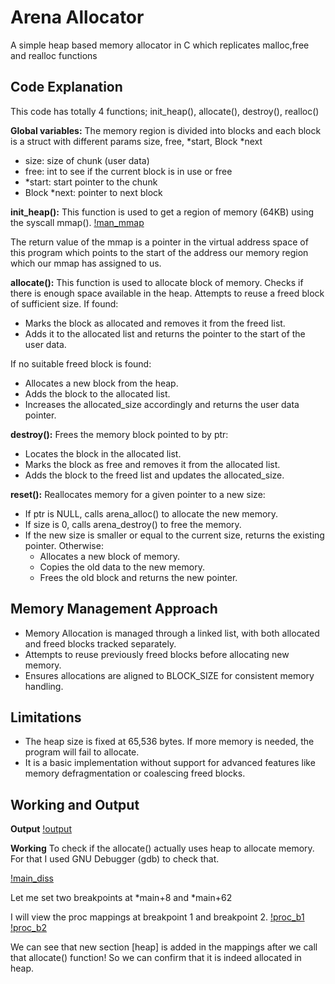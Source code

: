 # Arena Allocator

A simple heap based memory allocator in C which replicates malloc,free and realloc functions

## Code Explanation

This code has totally 4 functions; init_heap(), allocate(), destroy(), realloc()

**Global variables:**
The memory region is divided into blocks and each block is a struct with different params size, free, \*start, Block \*next
- size: size of chunk (user data)
- free: int to see if the current block is in use or free
- \*start: start pointer to the chunk
- Block \*next: pointer to next block

**init_heap():**
This function is used to get a region of memory (64KB) using the syscall mmap().
[!man_mmap](assets/mmap.png)

The return value of the mmap is a pointer in the virtual address space of this program which points to the start of the address our memory region which our mmap has assigned to us.

**allocate():**
This function is used to allocate block of memory.
Checks if there is enough space available in the heap.
Attempts to reuse a freed block of sufficient size. If found:
- Marks the block as allocated and removes it from the freed list.
- Adds it to the allocated list and returns the pointer to the start of the user data.

If no suitable freed block is found:
- Allocates a new block from the heap.
- Adds the block to the allocated list.
- Increases the allocated_size accordingly and returns the user data pointer.

**destroy():**
Frees the memory block pointed to by ptr:
- Locates the block in the allocated list.
- Marks the block as free and removes it from the allocated list.
- Adds the block to the freed list and updates the allocated_size.

**reset():**
Reallocates memory for a given pointer to a new size:
- If ptr is NULL, calls arena_alloc() to allocate the new memory.
- If size is 0, calls arena_destroy() to free the memory.
- If the new size is smaller or equal to the current size, returns the existing pointer.
Otherwise:
    - Allocates a new block of memory.
    - Copies the old data to the new memory.
    - Frees the old block and returns the new pointer.

## Memory Management Approach

- Memory Allocation is managed through a linked list, with both allocated and freed blocks tracked separately.
- Attempts to reuse previously freed blocks before allocating new memory.
- Ensures allocations are aligned to BLOCK_SIZE for consistent memory handling.

## Limitations

- The heap size is fixed at 65,536 bytes. If more memory is needed, the program will fail to allocate.
- It is a basic implementation without support for advanced features like memory defragmentation or coalescing freed blocks.

## Working and Output

**Output**
[!output](assets/output.png)

**Working**
To check if the allocate() actually uses heap to allocate memory. For that I used GNU Debugger (gdb) to check that.

[!main_diss](assets/main_diss.png)

Let me set two breakpoints at \*main+8 and \*main+62

I will view the proc mappings at breakpoint 1 and breakpoint 2.
[!proc_b1](assets/proc_b1.png)
[!proc_b2](assets/proc_b2.png)

We can see that new section \[heap\] is added in the mappings after we call that allocate() function!
So we can confirm that it is indeed allocated in heap.
